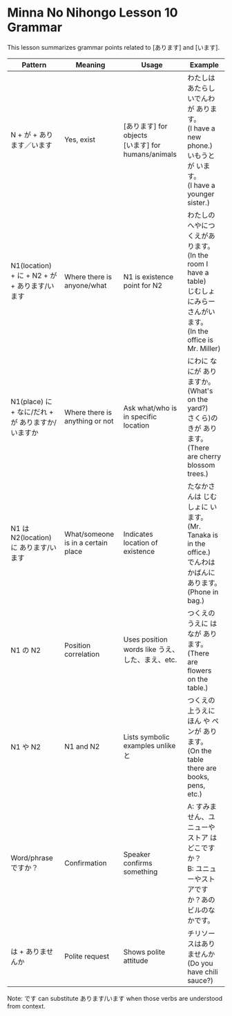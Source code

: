 # Minna No Nihongo Lesson 10 Grammar

This lesson summarizes grammar points related to [あります] and [います].

| Pattern                                           | Meaning                            | Usage                                                 | Example                                                                                                                             |
| ------------------------------------------------- | ---------------------------------- | ----------------------------------------------------- | ----------------------------------------------------------------------------------------------------------------------------------- |
| N + が + あります／います                         | Yes, exist                         | [あります] for objects<br>[います] for humans/animals | わたしは あたらしいでんわ が あります。<br>(I have a new phone.)<br>いもうとが います。<br>(I have a younger sister.)               |
| N1(location) + に + N2 + が + あります/います     | Where there is anyone/what         | N1 is existence point for N2                          | わたしのへやにつくえがあります。<br>(In the room I have a table)<br>じむしょにみらーさんがいます。<br>(In the office is Mr. Miller) |
| N1(place) に + なに/だれ + が ありますか/いますか | Where there is anything or not     | Ask what/who is in specific location                  | にわに なにが ありますか。<br>(What's on the yard?)<br>さくら)のきが あります。<br>(There are cherry blossom trees.)                |
| N1 は N2(location) に あります/います             | What/someone is in a certain place | Indicates location of existence                       | たなかさんは じむしょに います。<br>(Mr. Tanaka is in the office.)<br>でんわは かばんに あります。<br>(Phone in bag.)               |
| N1 の N2                                          | Position correlation               | Uses position words like うえ、した、まえ、etc.       | つくえのうえに はなが あります。<br>(There are flowers on the table.)                                                               |
| N1 や N2                                          | N1 and N2                          | Lists symbolic examples unlike と                     | つくえの上うえに ほん や ペンが あります。<br>(On the table there are books, pens, etc.)                                            |
| Word/phrase ですか？                              | Confirmation                       | Speaker confirms something                            | A: すみません、ユニューやストア は　どこですか？<br>B: ユニューやストアですか？あのビルのなかです。                                 |
| は + ありませんか                                 | Polite request                     | Shows polite attitude                                 | チリソースはありませんか<br>(Do you have chili sauce?)                                                                              |

Note: です can substitute あります/います when those verbs are understood from context.
